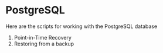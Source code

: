 # PostgreSQL
Here are the scripts for working with the PostgreSQL database
1. Point-in-Time Recovery
2. Restoring from a backup
